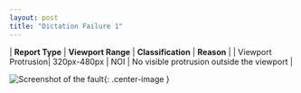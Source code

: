 ```yaml
---
layout: post
title: "Dictation Failure 1"
---
```

| **Report Type** | **Viewport Range** | **Classification** | **Reason** |
| Viewport Protrusion| 320px-480px | NOI | No visible protrusion outside the viewport | 

![Screenshot of the fault](../../../assets/images/Dictation/fault1/viewportOverflowWidth400.png){: .center-image }